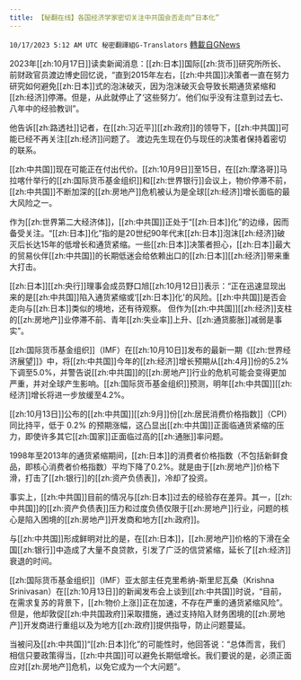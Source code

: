 ```yaml
---
title: 【秘翻在线】各国经济学家密切关注中共国会否走向“日本化”
---
```

`10/17/2023 5:12 AM UTC 秘密翻譯組G-Translators` [轉載自GNews](https://gnews.org/articles/1843195)

2023年[[zh:10月17日]]读卖新闻消息：[[zh:日本]]国际[[zh:货币]]研究所所长、前财政官员渡边博史回忆说，“直到2015年左右，[[zh:中共国]]决策者一直在努力研究如何避免[[zh:日本]]式的泡沫破灭，因为泡沫破灭会导致长期通货紧缩和[[zh:经济]]停滞。但是，从此就停止了‘这些努力’。他们似乎没有注意到过去七、八年中的经验教训”。

他告诉[[zh:路透社]]记者，在[[zh:习近平]][[zh:政府]]的领导下，[[zh:中共国]]可能已经不再关注[[zh:经济]]问题了。 渡边先生现在仍与现任的决策者保持着密切的联系。

[[zh:中共国]]现在可能正在付出代价。[[zh:10月9日]]至15日，在[[zh:摩洛哥]]马拉喀什举行的[[zh:国际货币基金组织]]和[[zh:世界银行]]会议上，物价停滞不前，[[zh:中共国]]不断加深的[[zh:房地产]]危机被认为是全球[[zh:经济]]增长面临的最大风险之一。

作为[[zh:世界第二大经济体]]，[[zh:中共国]]正处于“[[zh:日本]]化”的边缘，因而备受关注。“[[zh:日本]]化”指的是20世纪90年代末[[zh:日本]]泡沫[[zh:经济]]破灭后长达15年的低增长和通货紧缩。一些[[zh:日本]]决策者担心，[[zh:日本]]最大的贸易伙伴[[zh:中共国]]的长期低迷会给依赖出口的[[zh:日本]][[zh:经济]]带来重大打击。

[[zh:日本]][[zh:央行]]理事会成员野口旭[[zh:10月12日]]表示：“正在迅速显现出来的是[[zh:中共国]]陷入通货紧缩或‘[[zh:日本]]化'的风险。[[zh:中共国]]是否会走向与[[zh:日本]]类似的境地，还有待观察。 但作为[[zh:中共国]][[zh:经济]]支柱的[[zh:房地产]]业停滞不前、青年[[zh:失业率]]上升、[[zh:通货膨胀]]减弱是事实”。

[[zh:国际货币基金组织]]（IMF）在[[zh:10月10日]]发布的最新一期《[[zh:世界经济展望]]》中，将[[zh:中共国]]今年的[[zh:经济]]增长预期从[[zh:4月]]份的5.2%下调至5.0%，并警告说[[zh:中共国]]的[[zh:房地产]]行业的危机可能会变得更加严重，并对全球产生影响。[[zh:国际货币基金组织]]预测，明年[[zh:中共国]][[zh:经济]]增长将进一步放缓至4.2%。

[[zh:10月13日]]公布的[[zh:中共国]][[zh:9月]]份[[zh:居民消费价格指数]]（CPI）同比持平，低于 0.2% 的预期涨幅，这凸显出[[zh:中共国]]正面临通货紧缩的压力，即使许多其它[[zh:国家]]正面临过高的[[zh:通胀]]率问题。

1998年至2013年的通货紧缩期间，[[zh:日本]]的消费者价格指数（不包括新鲜食品，即核心消费者价格指数）平均下降了0.2%。就是由于[[zh:房地产]]价格下滑，打击了[[zh:银行]]的[[zh:资产负债表]]，冷却了投资。

事实上，[[zh:中共国]]目前的情况与[[zh:日本]]过去的经验存在差异。其一，[[zh:中共国]]的[[zh:资产负债表]]压力和过度负债仅限于[[zh:房地产]]行业，问题的核心是陷入困境的[[zh:房地产]]开发商和地方[[zh:政府]]。

与[[zh:中共国]]形成鲜明对比的是，在[[zh:日本]]，[[zh:房地产]]价格的下滑在全国[[zh:银行]]中造成了大量不良贷款，引发了广泛的信贷紧缩，延长了[[zh:经济]]衰退的时间。

[[zh:国际货币基金组织]]（IMF）亚太部主任克里希纳\-斯里尼瓦桑（Krishna Srinivasan）在[[zh:10月13日]]的新闻发布会上谈到[[zh:中共国]]时说，“目前，在需求复苏的背景下，[[zh:物价上涨]]正在加速，不存在严重的通货紧缩风险”。但是，他却敦促[[zh:中共国政府]]采取措施，通过支持陷入财务困境的[[zh:房地产]]开发商进行重组以及为地方[[zh:政府]]提供指导，防止问题蔓延。

当被问及[[zh:中共国]]“[[zh:日本]]化”的可能性时，他回答说：“总体而言，我们相信只要政策得当，[[zh:中共国]]可以避免长期低增长。我们要说的是，必须正面应对[[zh:房地产]]危机，以免它成为一个大问题”。
